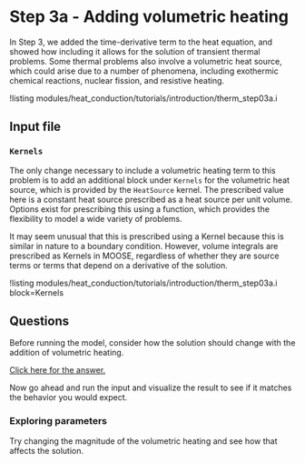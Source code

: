 # Step 3a - Adding volumetric heating

In Step 3, we added the time-derivative term to the heat equation, and showed
how including it allows for the solution of transient thermal problems. Some
thermal problems also involve a volumetric heat source, which could arise
due to a number of phenomena, including  exothermic chemical reactions, nuclear
fission, and resistive heating.

!listing modules/heat_conduction/tutorials/introduction/therm_step03a.i

## Input file

### `Kernels`

The only change necessary to include a volumetric heating term to this problem
is to add an additional block under `Kernels` for the volumetric heat source,
which is provided by the `HeatSource` kernel. The prescribed value here is a 
constant heat source prescribed as a heat source per unit volume. Options exist
for prescribing this using a function, which provides the flexibility to model
a wide variety of problems.

It may seem unusual that this is prescribed using a Kernel because this is similar
in nature to a boundary condition. However, volume integrals are prescribed as
Kernels in MOOSE, regardless of whether they are source terms or terms that
depend on a derivative of the solution.

!listing modules/heat_conduction/tutorials/introduction/therm_step03a.i block=Kernels

## Questions

Before running the model, consider how the solution should change with the
addition of volumetric heating.

[Click here for the answer.](heat_conduction/tutorials/introduction/answer03c.md)

Now go ahead and run the input and visualize the result to see if it matches
the behavior you would expect.

### Exploring parameters

Try changing the magnitude of the volumetric heating and see how that affects
the solution.

